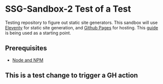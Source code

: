 # SSG-Sandbox-2 Test of a Test

Testing repository to figure out static site generators. This sandbox will use [Eleventy](https://11ty.io/) for static site generation, and [Github Pages](https://pages.github.com/) for hosting. This [guide](https://iamdanielmarino.com/posts/deploying-my-eleventy-site-to-github-pages/) is being used as a starting point.

## Prerequisites

* [Node and NPM](https://nodejs.org/)

## This is a test change to trigger a GH action